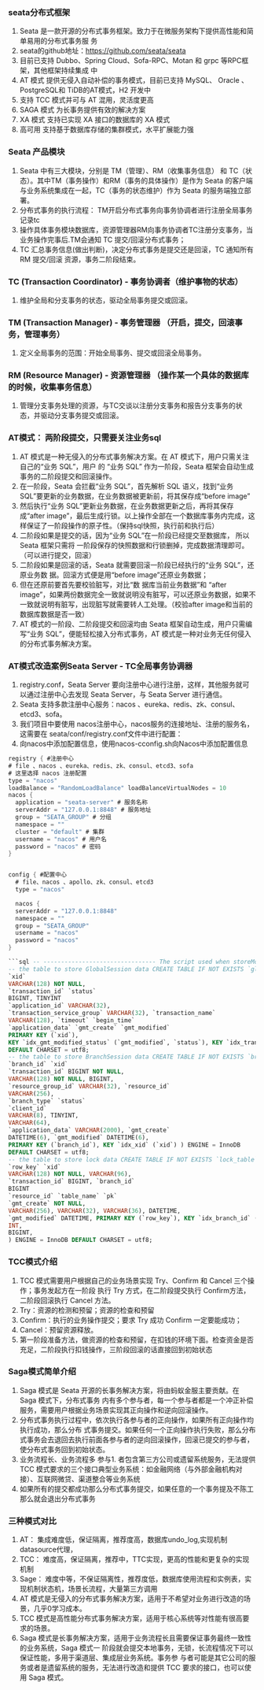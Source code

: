 ### seata分布式框架
1. Seata 是⼀款开源的分布式事务框架。致⼒于在微服务架构下提供⾼性能和简单易⽤的分布式事务服 务
2. seata的github地址：https://github.com/seata/seata
3. ⽬前已⽀持 Dubbo、Spring Cloud、Sofa-RPC、Motan 和 grpc 等RPC框架，其他框架持续集成 中
4. AT 模式 提供⽆侵⼊⾃动补偿的事务模式，⽬前已⽀持 MySQL、 Oracle 、PostgreSQL和 TiDB的AT模式，H2 开发中
5. ⽀持 TCC 模式并可与 AT 混⽤，灵活度更⾼
6. SAGA 模式 为⻓事务提供有效的解决⽅案
7. XA 模式 ⽀持已实现 XA 接⼝的数据库的 XA 模式
8. ⾼可⽤ ⽀持基于数据库存储的集群模式，⽔平扩展能⼒强

### Seata 产品模块
1. Seata 中有三⼤模块，分别是 TM（管理）、RM（收集事务信息） 和 TC（状态）。其中TM（事务操作）和RM（事务的具体操作）是作为 Seata 的客户端与业务系统集成在⼀起，TC（事务的状态维护）作为 Seata 的服务端独⽴部署。
2. 分布式事务的执行流程： TM开启分布式事务向事务协调者进行注册全局事务记录tc
3. 操作具体事务模块数据库，资源管理器RM向事务协调者TC注册分支事务，当业务操作完事后.TM会通知 TC 提交/回滚分布式事务；
4. TC 汇总事务信息(做出判断)，决定分布式事务是提交还是回滚，TC 通知所有 RM 提交/回滚 资源，事务⼆阶段结束。

### TC (Transaction Coordinator) - 事务协调者（维护事物的状态）
1. 维护全局和分⽀事务的状态，驱动全局事务提交或回滚。

### TM (Transaction Manager) - 事务管理器 （开启，提交，回滚事务，管理事务）
1. 定义全局事务的范围：开始全局事务、提交或回滚全局事务。

### RM (Resource Manager) - 资源管理器 （操作某一个具体的数据库的时候，收集事务信息）
1. 管理分⽀事务处理的资源，与TC交谈以注册分⽀事务和报告分⽀事务的状态，并驱动分⽀事务提交或回滚。

### AT模式： 两阶段提交，只需要关注业务sql
1. AT 模式是⼀种⽆侵⼊的分布式事务解决⽅案。在 AT 模式下，⽤户只需关注⾃⼰的“业务 SQL”，⽤户 的 “业务 SQL” 作为⼀阶段，Seata 框架会⾃动⽣成事务的⼆阶段提交和回滚操作。
2. 在⼀阶段，Seata 会拦截“业务 SQL”，⾸先解析 SQL 语义，找到“业务 SQL”要更新的业务数据，在业务数据被更新前，将其保存成“before image”
3. 然后执⾏“业务 SQL”更新业务数据，在业务数据更新之后，再将其保存成“after image”，最后⽣成⾏锁。以上操作全部在⼀个数据库事务内完成，这样保证了⼀阶段操作的原⼦性。（保持sql快照，执行前和执行后）
4. ⼆阶段如果是提交的话，因为“业务 SQL”在⼀阶段已经提交⾄数据库， 所以 Seata 框架只需将 ⼀阶段保存的快照数据和⾏锁删掉，完成数据清理即可。（可以进行提交，回滚）
5. ⼆阶段如果是回滚的话，Seata 就需要回滚⼀阶段已经执⾏的“业务 SQL”，还原业务数 据。回滚⽅式便是⽤“before image”还原业务数据；
6. 但在还原前要⾸先要校验脏写，对⽐“数 据库当前业务数据”和 “after image”，如果两份数据完全⼀致就说明没有脏写，可以还原业务数据，如果不⼀致就说明有脏写，出现脏写就需要转⼈⼯处理。（校验after image和当前的数据库数据是否一致）
7. AT 模式的⼀阶段、⼆阶段提交和回滚均由 Seata 框架⾃动⽣成，⽤户只需编写“业务 SQL”，便能轻松接⼊分布式事务，AT 模式是⼀种对业务⽆任何侵⼊的分布式事务解决⽅案。

### AT模式改造案例Seata Server - TC全局事务协调器
1. registry.conf，Seata Server 要向注册中⼼进⾏注册，这样，其他服务就可以通过注册中⼼去发现 Seata Server，与 Seata Server 进⾏通信。
2. Seata ⽀持多款注册中⼼服务：nacos 、eureka、redis、zk、consul、etcd3、sofa。
3. 我们项⽬中要使⽤ nacos注册中⼼，nacos服务的连接地址、注册的服务名，这需要在 seata/conf/registry.conf⽂件中进⾏配置：
4. 向nacos中添加配置信息，使用nacos-cconfig.sh向Nacos中添加配置信息

``` java
registry { #注册中⼼
# file 、nacos 、eureka、redis、zk、consul、etcd3、sofa
# 这⾥选择 nacos 注册配置
type = "nacos"
loadBalance = "RandomLoadBalance" loadBalanceVirtualNodes = 10
nacos {
  application = "seata-server" # 服务名称
  serverAddr = "127.0.0.1:8848" # 服务地址
  group = "SEATA_GROUP" # 分组
  namespace = ""
  cluster = "default" # 集群
  username = "nacos" # ⽤户名
  password = "nacos" # 密码
}


config { #配置中⼼
  # file、nacos 、apollo、zk、consul、etcd3
  type = "nacos"

  nacos {
  serverAddr = "127.0.0.1:8848"
  namespace = ""
  group = "SEATA_GROUP"
  username = "nacos"
  password = "nacos"
}
```
``` sql
```sql -- -------------------------------- The script used when storeMode is 'db' -------------------------------
-- the table to store GlobalSession data CREATE TABLE IF NOT EXISTS `global_table` (
`xid`
VARCHAR(128) NOT NULL,
`transaction_id` `status`
BIGINT, TINYINT
`application_id` VARCHAR(32),
`transaction_service_group` VARCHAR(32), `transaction_name`
VARCHAR(128), `timeout` `begin_time`
`application_data` `gmt_create` `gmt_modified`
PRIMARY KEY (`xid`),
KEY `idx_gmt_modified_status` (`gmt_modified`, `status`), KEY `idx_transaction_id` (`transaction_id`) ) ENGINE = InnoDB
DEFAULT CHARSET = utf8;
-- the table to store BranchSession data CREATE TABLE IF NOT EXISTS `branch_table` (
`branch_id` `xid`
`transaction_id` BIGINT NOT NULL,
VARCHAR(128) NOT NULL, BIGINT,
`resource_group_id` VARCHAR(32), `resource_id`
VARCHAR(256),
`branch_type` `status`
`client_id`
VARCHAR(8), TINYINT,
VARCHAR(64),
`application_data` VARCHAR(2000), `gmt_create`
DATETIME(6), `gmt_modified` DATETIME(6),
PRIMARY KEY (`branch_id`), KEY `idx_xid` (`xid`) ) ENGINE = InnoDB
DEFAULT CHARSET = utf8;
-- the table to store lock data CREATE TABLE IF NOT EXISTS `lock_table` (
`row_key` `xid`
VARCHAR(128) NOT NULL, VARCHAR(96),
`transaction_id` BIGINT, `branch_id`
BIGINT
`resource_id` `table_name` `pk`
`gmt_create` NOT NULL,
VARCHAR(256), VARCHAR(32), VARCHAR(36), DATETIME,
`gmt_modified` DATETIME, PRIMARY KEY (`row_key`), KEY `idx_branch_id` (`branch_id`)
INT,
BIGINT,
) ENGINE = InnoDB DEFAULT CHARSET = utf8;
```

### TCC模式介绍
1. TCC 模式需要⽤户根据⾃⼰的业务场景实现 Try、Confirm 和 Cancel 三个操作；事务发起⽅在⼀阶段 执⾏ Try ⽅式，在⼆阶段提交执⾏ Confirm⽅法，⼆阶段回滚执⾏ Cancel ⽅法。
2. Try：资源的检测和预留；资源的检查和预留
3. Confirm：执⾏的业务操作提交；要求 Try 成功 Confirm ⼀定要能成功；
4. Cancel：预留资源释放。
5. 第一阶段准备方法，做资源的检查和预留，在扣钱的环境下面。检查资金是否充足，二阶段执行扣钱操作，三阶段回滚的话直接回到初始状态

### Saga模式简单介绍
1. Saga 模式是 Seata 开源的⻓事务解决⽅案，将由蚂蚁⾦服主要贡献。在 Saga 模式下，分布式事务 内有多个参与者，每⼀个参与者都是⼀个冲正补偿服务，需要⽤户根据业务场景实现其正向操作和逆向回滚操作。
2. 分布式事务执⾏过程中，依次执⾏各参与者的正向操作，如果所有正向操作均执⾏成功，那么分布 式事务提交。如果任何⼀个正向操作执⾏失败，那么分布式事务会去退回去执⾏前⾯各参与者的逆向回滚操作，回滚已提交的参与者，使分布式事务回到初始状态。
3. 业务流程⻓、业务流程多 参与1. 者包含第三⽅公司或遗留系统服务，⽆法提供 TCC 模式要求的三个接⼝典型业务系统：如⾦融⽹络（与外部⾦融机构对接）、互联⽹微贷、渠道整合等业务系统
4. 如果所有的提交都成功那么分布式事务提交，如果任意的一个事务提及不陈工那么就会退出分布式事务
### 三种模式对比
1. AT： 集成难度低，保证隔离，推荐度高，数据库undo_log,实现机制datasource代理，
2. TCC： 难度高，保证隔离，推荐中，TTC实现，更高的性能和更复杂的实现机制
3. Sage： 难度中等，不保证隔离性，推荐度低，数据库使用流程和实例表，实现机制状态机，场景长流程，大量第三方调用
4. AT 模式是⽆侵⼊的分布式事务解决⽅案，适⽤于不希望对业务进⾏改造的场景，⼏乎0学习成本。
5. TCC 模式是⾼性能分布式事务解决⽅案，适⽤于核⼼系统等对性能有很⾼要求的场景。
6.   Saga 模式是⻓事务解决⽅案，适⽤于业务流程⻓且需要保证事务最终⼀致性的业务系统，Saga 模式⼀ 阶段就会提交本地事务，⽆锁，⻓流程情况下可以保证性能，多⽤于渠道层、集成层业务系统。事务参 与者可能是其它公司的服务或者是遗留系统的服务，⽆法进⾏改造和提供 TCC 要求的接⼝，也可以使⽤
Saga 模式。

